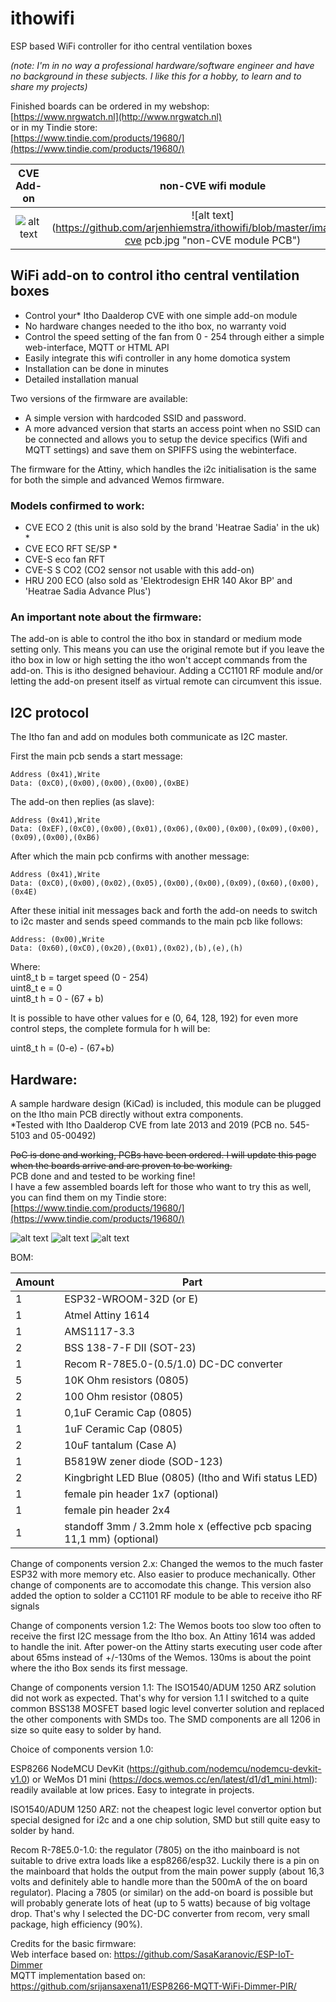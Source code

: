 # ithowifi
ESP based WiFi controller for itho central ventilation boxes

*(note: I'm in no way a professional hardware/software engineer and have no background in these subjects. I like this for a hobby, to learn and to share my projects)*

Finished boards can be ordered in my webshop:  
[https://www.nrgwatch.nl](http://www.nrgwatch.nl)  
or in my Tindie store:  
[https://www.tindie.com/products/19680/](https://www.tindie.com/products/19680/)  

|CVE Add-on|non-CVE wifi module|
|:---:|:---:|
|![alt text](https://github.com/arjenhiemstra/ithowifi/blob/master/images/pcb.png "CVE Add-on PCB")  |  ![alt text](https://github.com/arjenhiemstra/ithowifi/blob/master/images/non-cve pcb.jpg "non-CVE module PCB")|

## WiFi add-on to control itho central ventilation boxes

-   Control your* Itho Daalderop CVE with one simple add-on module
-   No hardware changes needed to the itho box, no warranty void
-   Control the speed setting of the fan from 0 - 254 through either a simple web-interface, MQTT or HTML API
-   Easily integrate this wifi controller in any home domotica system
-   Installation can be done in minutes
-   Detailed installation manual

Two versions of the firmware are available:
* A simple version with hardcoded SSID and password.
* A more advanced version that starts an access point when no SSID can be connected and allows you to setup the device specifics (Wifi and MQTT settings) and save them on SPIFFS using the webinterface.

The firmware for the Attiny, which handles the i2c initialisation is the same for both the simple and advanced Wemos firmware.

###  Models confirmed to work:
-   CVE ECO 2 (this unit is also sold by the brand 'Heatrae Sadia' in the uk) *
-   CVE ECO RFT SE/SP *
-   CVE-S eco fan RFT
-   CVE-S S CO2 (CO2 sensor not usable with this add-on)
-   HRU 200 ECO (also sold as 'Elektrodesign EHR 140 Akor BP' and 'Heatrae Sadia Advance Plus')

###   An important note about the firmware:
The add-on is able to control the itho box in standard or medium mode setting only. This means you can use the original remote but if you leave the itho box in low or high setting the itho won't accept commands from the add-on. This is itho designed behaviour. Adding a CC1101 RF module and/or letting the add-on present itself as virtual remote can circumvent this issue.
  
## I2C protocol

The Itho fan and add on modules both communicate as I2C master.

First the main pcb sends a start message:
```
Address (0x41),Write
Data: (0xC0),(0x00),(0x00),(0x00),(0xBE)
```
The add-on then replies (as slave):
```
Address (0x41),Write
Data: (0xEF),(0xC0),(0x00),(0x01),(0x06),(0x00),(0x00),(0x09),(0x00),(0x09),(0x00),(0xB6)
```
After which the main pcb confirms with another message:
```
Address (0x41),Write
Data: (0xC0),(0x00),(0x02),(0x05),(0x00),(0x00),(0x09),(0x60),(0x00),(0x4E)
```
After these initial init messages back and forth the add-on needs to switch to i2c master and sends 
speed commands to the main pcb like follows:
```
Address: (0x00),Write
Data: (0x60),(0xC0),(0x20),(0x01),(0x02),(b),(e),(h)
```

Where:  
   uint8_t b = target speed (0 - 254)  
   uint8_t e = 0  
   uint8_t h = 0 - (67 + b)  

It is possible to have other values for e (0, 64, 128, 192) for even more control steps, the complete formula for h will be:

   uint8_t h = (0-e) - (67+b)  
   

## Hardware:

A sample hardware design (KiCad) is included, this module can be plugged on the Itho main PCB directly without extra components.  
*Tested with Itho Daalderop CVE from late 2013 and 2019 (PCB no. 545-5103 and 05-00492)

~~PoC is done and working, PCBs have been ordered. I will update this page when the boards arrive and are proven to be working.~~  
PCB done and and tested to be working fine!  
I have a few assembled boards left for those who want to try this as well, you can find them on my Tindie store:  
[https://www.tindie.com/products/19680/](https://www.tindie.com/products/19680/)  


![alt text](https://github.com/arjenhiemstra/ithowifi/blob/master/images/pcb.png "Add-on PCB")
![alt text](https://github.com/arjenhiemstra/ithowifi/blob/master/images/itho%20pcb.png "Itho main PCB")
![alt text](https://github.com/arjenhiemstra/ithowifi/blob/master/images/itho%20pcb%20w%20add-on.png "Itho main PCB with add-on")


BOM:

Amount | Part 
--- | ---
1 | ESP32-WROOM-32D (or E)
1 | Atmel Attiny 1614
1 | AMS1117-3.3
2 | BSS 138-7-F DII (SOT-23)
1 | Recom R-78E5.0-(0.5/1.0) DC-DC converter
5 | 10K Ohm resistors (0805)
2 | 100 Ohm resistor (0805)
1 | 0,1uF Ceramic Cap (0805)
1 | 1uF Ceramic Cap (0805)
2 | 10uF tantalum (Case A)
1 | B5819W zener diode (SOD-123)
2 | Kingbright LED Blue (0805) (Itho and Wifi status LED)
1 | female pin header 1x7 (optional)
1 | female pin header 2x4
1 | standoff 3mm / 3.2mm hole x (effective pcb spacing 11,1 mm) (optional)

Change of components version 2.x:
Changed the wemos to the much faster ESP32 with more memory etc. Also easier to produce mechanically. Other change of components are to accomodate this change.
This version also added the option to solder a CC1101 RF module to be able to receive itho RF signals

Change of components version 1.2:
The Wemos boots too slow too often to receive the first I2C message from the Itho box. An Attiny 1614 was added to handle the init. After power-on the Attiny starts executing user code after about 65ms instead of +/-130ms of the Wemos. 130ms is about the point where the itho Box sends its first message.

Change of components version 1.1:
The ISO1540/ADUM 1250 ARZ solution did not work as expected. That's why for version 1.1 I switched to a quite common BSS138 MOSFET based logic level converter solution and replaced the other components with SMDs too. The SMD components are all 1206 in size so quite easy to solder by hand.

Choice of components version 1.0:

ESP8266 NodeMCU DevKit (https://github.com/nodemcu/nodemcu-devkit-v1.0) or WeMos D1 mini (https://docs.wemos.cc/en/latest/d1/d1_mini.html): 
readily available at low prices. Easy to integrate in projects.

ISO1540/ADUM 1250 ARZ: 
not the cheapest logic level convertor option but special designed for i2c and a one chip solution, SMD but still quite easy to solder by hand.

Recom R-78E5.0-1.0: 
the regulator (7805) on the itho mainboard is not suitable to drive extra loads like a esp8266/esp32. Luckily there is a pin on the mainboard that holds the output from the main
power supply (about 16,3 volts and definitely able to handle more than the 500mA of the on board regulator). Placing a 7805 (or similar) on the add-on board is possible 
but will probably generate lots of heat (up to 5 watts) because of big voltage drop.
That's why I selected the DC-DC converter from recom, very small package, high efficiency (90%).

Credits for the basic firmware:  
   Web interface based on: https://github.com/SasaKaranovic/ESP-IoT-Dimmer  
   MQTT implementation based on: https://github.com/srijansaxena11/ESP8266-MQTT-WiFi-Dimmer-PIR/  
